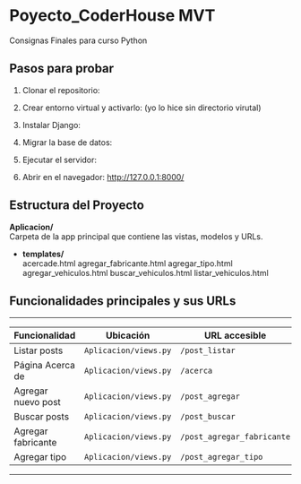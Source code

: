 # Poyecto_CoderHouse MVT

Consignas Finales para curso Python 


## Pasos para probar

1. Clonar el repositorio:

2. Crear entorno virtual y activarlo: (yo lo hice sin directorio virutal)

3. Instalar Django:

4. Migrar la base de datos:

5. Ejecutar el servidor:

6. Abrir en el navegador: http://127.0.0.1:8000/




## Estructura del Proyecto


**Aplicacion/**  
  Carpeta de la app principal que contiene las vistas, modelos y URLs.

- **templates/**  
  acercade.html
  agregar_fabricante.html
  agregar_tipo.html
  agregar_vehiculos.html
  buscar_vehiculos.html
  listar_vehiculos.html



## Funcionalidades principales y sus URLs

-----------------------------------------------------------------------------------------------------
| Funcionalidad                    | Ubicación                      | URL accesible                 |
|----------------------------------|--------------------------------|-------------------------------|
| Listar posts                     | `Aplicacion/views.py`          | `/post_listar`                |
| Página Acerca de                 | `Aplicacion/views.py`          | `/acerca`                     |
| Agregar nuevo post               | `Aplicacion/views.py`          | `/post_agregar`               |
| Buscar posts                     | `Aplicacion/views.py`          | `/post_buscar`                |
| Agregar fabricante               | `Aplicacion/views.py`          | `/post_agregar_fabricante`    |
| Agregar tipo                     | `Aplicacion/views.py`          | `/post_agregar_tipo`          |
-----------------------------------------------------------------------------------------------------